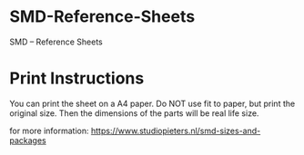 # SMD-Reference-Sheets
SMD – Reference Sheets

# Print Instructions

You can print the sheet on a A4 paper. Do NOT use fit to paper, but print the original size. Then the dimensions of the parts will be real life size.

for more information: https://www.studiopieters.nl/smd-sizes-and-packages

